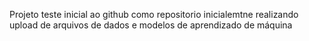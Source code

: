 Projeto teste inicial ao github como repositorio
inicialemtne realizando upload de arquivos de dados e modelos de aprendizado de máquina
